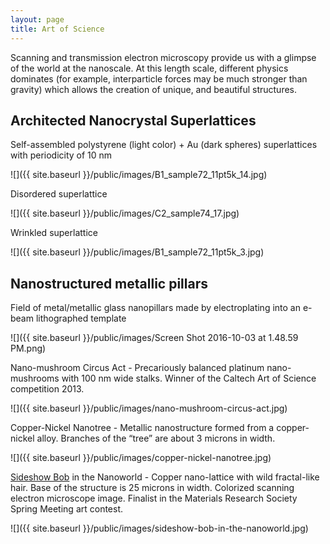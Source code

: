 ```yaml
---
layout: page
title: Art of Science
---
```


Scanning and transmission electron microscopy provide us with a glimpse of the world at the nanoscale. At this length scale, different physics dominates (for example, interparticle forces may be much stronger than gravity) which allows the creation of unique, and beautiful structures.

## Architected Nanocrystal Superlattices

Self-assembled polystyrene (light color) + Au (dark spheres) superlattices with periodicity of 10 nm

![]({{ site.baseurl }}/public/images/B1_sample72_11pt5k_14.jpg)

Disordered superlattice

![]({{ site.baseurl }}/public/images/C2_sample74_17.jpg)

Wrinkled superlattice

![]({{ site.baseurl }}/public/images/B1_sample72_11pt5k_3.jpg)

## Nanostructured metallic pillars

Field of metal/metallic glass nanopillars made by electroplating into an e-beam lithographed template

![]({{ site.baseurl }}/public/images/Screen Shot 2016-10-03 at 1.48.59 PM.png)

Nano-mushroom Circus Act - Precariously balanced platinum nano-mushrooms with 100 nm wide stalks. Winner of
the Caltech Art of Science competition 2013.

![]({{ site.baseurl }}/public/images/nano-mushroom-circus-act.jpg)

Copper-Nickel Nanotree - Metallic nanostructure formed from a copper-nickel alloy. Branches of the “tree” are about 3 microns in width.

![]({{ site.baseurl }}/public/images/copper-nickel-nanotree.jpg)

[Sideshow Bob](https://en.wikipedia.org/wiki/Sideshow_Bob) in the Nanoworld - Copper nano-lattice with wild fractal-like hair. Base of the structure is 25 microns in width. Colorized scanning electron microscope image. Finalist in the Materials Research Society Spring Meeting art contest.

![]({{ site.baseurl }}/public/images/sideshow-bob-in-the-nanoworld.jpg)
